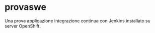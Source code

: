 # provaswe
Una prova applicazione integrazione continua con Jenkins installato su server OpenShift.
